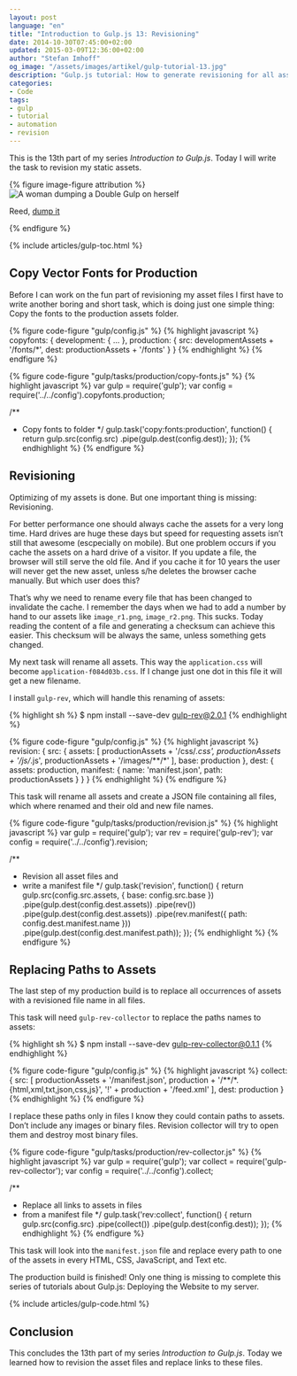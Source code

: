 ```yaml
---
layout: post
language: "en"
title: "Introduction to Gulp.js 13: Revisioning"
date: 2014-10-30T07:45:00+02:00
updated: 2015-03-09T12:36:00+02:00
author: "Stefan Imhoff"
og_image: "/assets/images/artikel/gulp-tutorial-13.jpg"
description: "Gulp.js tutorial: How to generate revisioning for all assets and replace the file names"
categories:
- Code
tags:
- gulp
- tutorial
- automation
- revision
---
```


This is the 13th part of my series *Introduction to Gulp.js*. Today I will write the task to revision my static assets.

{% figure image-figure attribution %}
<img src="/assets/images/artikel/gulp-tutorial-13.jpg" alt="A woman dumping a Double Gulp on herself">
<p class="attribution-text"><i class="icon-cc"></i> Reed, <a href="https://www.flickr.com/photos/ishatter/3614680378">dump it</a></p>
{% endfigure %}

{% include articles/gulp-toc.html %}

## Copy Vector Fonts for Production
Before I can work on the fun part of revisioning my asset files I first have to write another boring and short task, which is doing just one simple thing: Copy the fonts to the production assets folder.

{% figure code-figure "gulp/config.js" %}
{% highlight javascript %}
copyfonts: {
  development: {
    ...
  },
  production: {
    src:  developmentAssets + '/fonts/*',
    dest: productionAssets + '/fonts'
  }
}
{% endhighlight %}
{% endfigure %}

{% figure code-figure "gulp/tasks/production/copy-fonts.js" %}
{% highlight javascript %}
var gulp   = require('gulp');
var config = require('../../config').copyfonts.production;

/**
 * Copy fonts to folder
 */
gulp.task('copy:fonts:production', function() {
  return gulp.src(config.src)
    .pipe(gulp.dest(config.dest));
});
{% endhighlight %}
{% endfigure %}

## Revisioning
Optimizing of my assets is done. But one important thing is missing: Revisioning.

For better performance one should always cache the assets for a very long time. Hard drives are huge these days but speed for requesting assets isn’t still that awesome (escpecially on mobile). But one problem occurs if you cache the assets on a hard drive of a visitor. If you update a file, the browser will still serve the old file. And if you cache it for 10 years the user will never get the new asset, unless s/he deletes the browser cache manually. But which user does this?

That’s why we need to rename every file that has been changed to invalidate the cache. I remember the days when we had to add a number by hand to our assets like `image_r1.png`, `image_r2.png`. This sucks. Today reading the content of a file and generating a checksum can achieve this easier. This checksum will be always the same, unless something gets changed.

My next task will rename all assets. This way the `application.css` will become `application-f084d03b.css`. If I change just one dot in this file it will get a new filename.

I install `gulp-rev`, which will handle this renaming of assets:

{% highlight sh %}
$ npm install --save-dev gulp-rev@2.0.1
{% endhighlight %}

{% figure code-figure "gulp/config.js" %}
{% highlight javascript %}
revision: {
  src: {
    assets: [
      productionAssets + '/css/*.css',
      productionAssets + '/js/*.js',
      productionAssets + '/images/**/*'
    ],
    base: production
  },
  dest: {
    assets: production,
    manifest: {
      name: 'manifest.json',
      path: productionAssets
    }
  }
}
{% endhighlight %}
{% endfigure %}

This task will rename all assets and create a JSON file containing all files, which where renamed and their old and new file names.

{% figure code-figure "gulp/tasks/production/revision.js" %}
{% highlight javascript %}
var gulp   = require('gulp');
var rev    = require('gulp-rev');
var config = require('../../config').revision;

/**
 * Revision all asset files and
 * write a manifest file
 */
gulp.task('revision', function() {
  return gulp.src(config.src.assets, { base: config.src.base })
    .pipe(gulp.dest(config.dest.assets))
    .pipe(rev())
    .pipe(gulp.dest(config.dest.assets))
    .pipe(rev.manifest({ path: config.dest.manifest.name }))
    .pipe(gulp.dest(config.dest.manifest.path));
});
{% endhighlight %}
{% endfigure %}

## Replacing Paths to Assets
The last step of my production build is to replace all occurrences of assets with a revisioned file name in all files.

This task will need `gulp-rev-collector` to replace the paths names to assets:

{% highlight sh %}
$ npm install --save-dev gulp-rev-collector@0.1.1
{% endhighlight %}

{% figure code-figure "gulp/config.js" %}
{% highlight javascript %}
collect: {
  src: [
    productionAssets + '/manifest.json',
    production + '/**/*.{html,xml,txt,json,css,js}',
    '!' + production + '/feed.xml'
  ],
  dest: production
}
{% endhighlight %}
{% endfigure %}

I replace these paths only in files I know they could contain paths to assets. Don’t include any images or binary files. Revision collector will try to open them and destroy most binary files.

{% figure code-figure "gulp/tasks/production/rev-collector.js" %}
{% highlight javascript %}
var gulp    = require('gulp');
var collect = require('gulp-rev-collector');
var config  = require('../../config').collect;

/**
 * Replace all links to assets in files
 * from a manifest file
 */
gulp.task('rev:collect', function() {
  return gulp.src(config.src)
  .pipe(collect())
  .pipe(gulp.dest(config.dest));
});
{% endhighlight %}
{% endfigure %}

This task will look into the `manifest.json` file and replace every path to one of the assets in every HTML, CSS, JavaScript, and Text etc.

The production build is finished! Only one thing is missing to complete this series of tutorials about Gulp.js: Deploying the Website to my server.

{% include articles/gulp-code.html %}

## Conclusion
This concludes the 13th part of my series *Introduction to Gulp.js*. Today we learned how to revision the asset files and replace links to these files.
